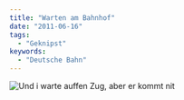 ```yaml
---
title: "Warten am Bahnhof"
date: "2011-06-16"
tags:
  - "Geknipst"
keywords:
  - "Deutsche Bahn"
---
```


![Und i warte auffen Zug, aber er kommt nit](/images/codecandies/tilt_shift_station.jpg)
